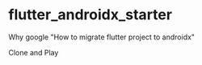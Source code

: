 # flutter_androidx_starter

Why google "How to migrate flutter project to androidx"

Clone and Play
